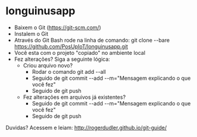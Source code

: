 # longuinusapp

- Baixem o Git (https://git-scm.com/)
- Instalem o Git
- Através do Git Bash rode na linha de comando: git clone --bare https://github.com/PosUpIoT/longuinusapp.git
- Você esta com o projeto "copiado" no ambiente local
- Fez alterações? Siga a seguinte lógica:
  - Criou arquivo novo? 
    - Rodar o comando git add --all 
    - Seguido de git commit --add --m="Mensagem explicando o que você fez"
    - Seguido de git push
  - Fez alterações em arquivos já existentes?
    - Seguido de git commit --add --m="Mensagem explicando o que você fez"
    - Seguido de git push

Duvidas? Acessem e leiam: http://rogerdudler.github.io/git-guide/
